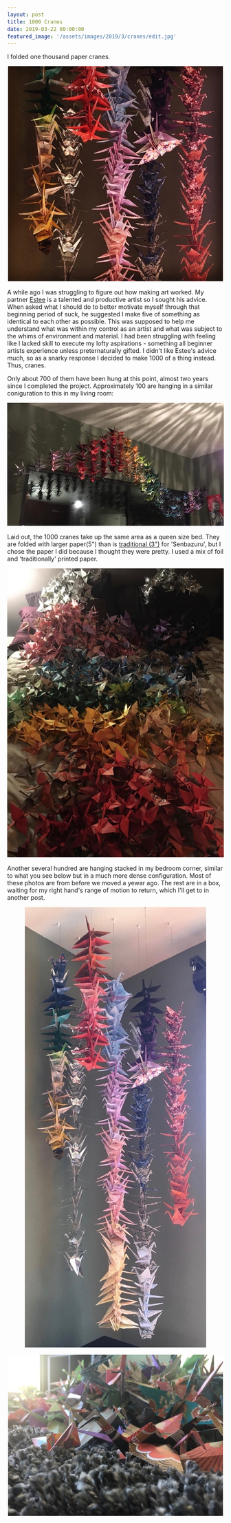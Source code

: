 ```yaml
---
layout: post
title: 1000 Cranes
date: 2019-03-22 00:00:00
featured_image: '/assets/images/2019/3/cranes/edit.jpg'
---
```


I folded one thousand paper cranes.

<p align="center">
<img src="/assets/images/2019/3/cranes/edit2.jpg">
</p>

A while ago I was struggling to figure out how making art worked. My partner [Estee](http://mikeestee.com/) is a talented and productive artist so I sought his advice. When asked what I should do to better motivate myself through that beginning period of suck, he suggested I make five of something as identical to each other as possible. This was supposed to help me understand what was within my control as an artist and what was subject to the whims of environment and material. I had been struggling with feeling like I lacked skill to execute my lofty aspirations - something all beginner artists experience unless preternaturally gifted. I didn't like Estee's advice much, so as a snarky response I decided to make 1000 of a thing instead. Thus, cranes.


Only about 700 of them have been hung at this point, almost two years since I completed the project. Approximately 100 are hanging in a similar coniguration to this in my living room:

<p align="center">
<img src="/assets/images/2019/3/cranes/craneslong-2.jpg">
</p>

Laid out, the 1000 cranes take up the same area as a queen size bed. They are folded with larger paper(5") than is [traditional (3")](https://en.wikipedia.org/wiki/One_thousand_origami_cranes#Materials) for 'Senbazuru', but I chose the paper I did because I thought they were pretty. I used a mix of foil and 'traditionally' printed paper.


<p align="center">
<img src="/assets/images/2019/3/cranes/pile-2.jpg">
</p>


Another several hundred are hanging stacked in my bedroom corner, similar to what you see below but in a much more dense configuration. Most of these photos are from before we moved a yewar ago. The rest are in a box, waiting for my right hand's range of motion to return, which I'll get to in another post.


<p align="center">
<img src="/assets/images/2019/3/cranes/hang1-2.jpg">
</p>
<p align="center">
<img src="/assets/images/2019/3/cranes/pile3-2.jpg">
</p>